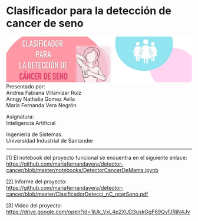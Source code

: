 # Clasificador para la detección de cancer de seno
<img src="/imgs/banner.JPG" style="width:1000px;">
Presentado por:<br/>
Andrea Fabiana Villamizar Ruiz<br/>
Anngy Nathalia Gomez Avila<br/>
Maria Fernanda Vera Negrón<br/>

Asignatura:<br/>
Inteligencia Artificial

Ingeniería de Sistemas.<br/>
Universidad Industrial de Santander

---
[1] El notebook del proyecto funcional se encuentra en el siguiente enlace:<br/>
https://github.com/mariafernandavera/detector-cancer/blob/master/notebooks/DetectorCancerDeMama.ipynb

[2] Informe del proyecto: <br/>
https://github.com/mariafernandavera/detector-cancer/blob/master/ClasificadorDetecci_nC_ncerSeno.pdf

[3] Video del proyecto:<br/>
https://drive.google.com/open?id=1jUk_VxL4p2XUD3uskGgF69QvfJRjN4Jv

